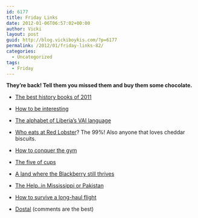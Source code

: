 ```yaml
---
id: 6177
title: Friday Links
date: 2012-01-06T06:57:02+00:00
author: Vicki
layout: post
guid: http://blog.vickiboykis.com/?p=6177
permalink: /2012/01/friday-links-82/
categories:
  - Uncategorized
tags:
  - Friday
---
```

**They&#8217;re back! Tell them you missed them and buy them some chocolate.** 

  * <a href="http://www.brainpickings.org/index.php/2011/12/16/best-history-books-2011/" shape="rect" target="_blank">The best history books of 2011</a>

  * <a href="http://www.forbes.com/sites/jessicahagy/2011/11/30/how-to-be-interesting/" shape="rect" target="_blank">How to be interesting</a>

  * <a href="http://books.google.com/books?id=9qNzAAAAMAAJ&pg=PA1116&lpg=PA1116&#v=onepage&q&f=false" shape="rect" target="_blank">The alphabet of Liberia&#8217;s VAI language</a>

  * <a href="http://blogs.phillymag.com/the_philly_post/2012/01/05/eat-red-lobster/" shape="rect" target="_blank">Who eats at Red Lobster</a>? The 99%! Also anyone that loves cheddar biscuits.

  * <a href="http://blogs.phillymag.com/the_philly_post/2012/01/05/eat-red-lobster/" shape="rect" target="_blank">How to conquer the gym</a>

  * <a href="http://thehairpin.com/2012/01/five-of-cups" shape="rect" target="_blank">The five of cups</a>

  * <a href="http://www.freakonomics.com/2012/01/05/a-land-where-the-blackberry-still-thrives/" shape="rect" target="_blank">A land where the Blackberry still thrives</a>

  * <a href="http://native-born.com/2012/01/03/the-help-in-mississippi-or-in-pakistan" shape="rect" target="_blank">The Help..in Mississippi or Pakistan</a>

  * <a href="http://gubbiofarabia.tumblr.com/post/14399374926/gubbis-guide-to-surviving-long-haul-flights" shape="rect" target="_blank">How to survive a long-haul flight</a>

  * <a href="http://www.languagehat.com/archives/004478.php" shape="rect" target="_blank">Dostal</a> (comments are the best)